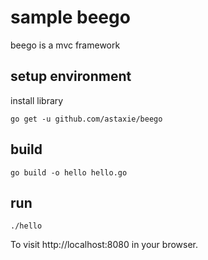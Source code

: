 # sample beego

beego is a mvc framework

## setup environment

install library

```shell
go get -u github.com/astaxie/beego
```

## build

```shell
go build -o hello hello.go
```

## run

```shell
./hello
```

To visit http://localhost:8080 in your browser.

